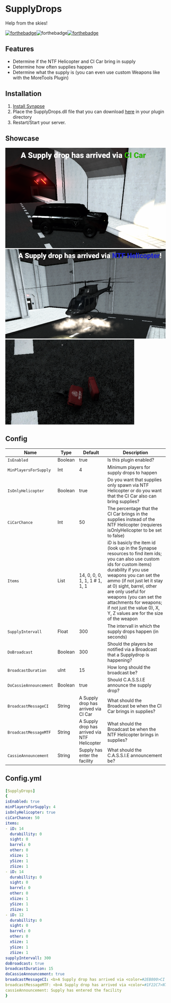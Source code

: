 # SupplyDrops
Help from the skies!

[![forthebadge](https://forthebadge.com/images/badges/built-with-love.svg)](https://forthebadge.com)![forthebadge](https://forthebadge.com/images/badges/made-with-c-sharp.svg)[![forthebadge](https://forthebadge.com/images/badges/makes-people-smile.svg)](https://forthebadge.com)

## Features
* Determine if the NTF Helicopter and CI Car bring in supply
* Determine how often supplies happen
* Determine what the supply is (you can even use custom Weapons like with the MoreTools Plugin)

## Installation
1. [Install Synapse](https://github.com/SynapseSL/Synapse/wiki#hosting-guides)
2. Place the SupplyDrops.dll file that you can download [here](https://github.com/TheVoidNebula/SupplyDrops/releases) in your plugin directory
3. Restart/Start your server.

## Showcase
![Chaos Insurgency Car](/assets/ci.png)
![NTF Chopper](/assets/ntfchopper.png)
![Supply](/assets/supply.png)

## Config
Name  | Type | Default | Description
------------ | ------------ | ------------- | ------------ 
`IsEnabled` | Boolean | true | Is this plugin enabled?
`MinPlayersForSupply` | Int | 4 | Minimum players for supply drops to happen
`IsOnlyHelicopter` | Boolean | true | Do you want that supplies only spawn via NTF Helicopter or do you want that the CI Car also can bring supplies?
`CiCarChance` | Int | 50 | The percentage that the CI Car brings in the supplies instead of the NTF Helicopter (requieres isOnlyHelicopter to be set to false)
`Items` | List | 14, 0, 0, 0, 1, 1, 1 #  1, 1, 1 | iD is basicly the item id (look up in the Synapse resources to find item ids; you can also use custom ids for custom items) durability if you use weapons you can set the ammo (if not just let it stay at 0) sight, barrel, other are only useful for weapons (you can set the attachments for weapons; if not just the value 0), X, Y, Z values are for the size of the weapon
`SupplyIntervall` | Float | 300 | The intervall in which the supply drops happen (in seconds)
`DoBroadcast` | Boolean | 300 | Should the players be notified via a Broadcast that a Supplydrop is happening?
`BroadcastDuration` | uInt | 15 | How long should the broadcast be?
`DoCassieAnnouncement` | Boolean | true | Should C.A.S.S.I.E announce the supply drop?
`BroadcastMessageCI` | String | A Supply drop has arrived via CI Car | What should the Broadcast be when the CI Car brings in supplies?
`BroadcastMessageMTF` | String | A Supply drop has arrived via NTF Helicopter | What should the Broadcast be when the NTF Helicopter brings in supplies?
`CassieAnnouncement` | String | Supply has enter the facility | What should the C.A.S.S.I.E announcement be?

## Config.yml
```yml
[SupplyDrops]
{
isEnabled: true
minPlayersForSupply: 4
isOnlyHelicopter: true
ciCarChance: 50
items:
- iD: 14
  durabillity: 0
  sight: 0
  barrel: 0
  other: 0
  xSize: 1
  ySize: 1
  zSize: 1
- iD: 14
  durabillity: 0
  sight: 0
  barrel: 0
  other: 0
  xSize: 1
  ySize: 1
  zSize: 1
- iD: 12
  durabillity: 0
  sight: 0
  barrel: 0
  other: 0
  xSize: 1
  ySize: 1
  zSize: 1
supplyIntervall: 300
doBroadcast: true
broadcastDuration: 15
doCassieAnnouncement: true
broadcastMessageCI: <b>A Supply drop has arrived via <color=#2EB800>CI Car</color></b>
broadcastMessageMTF: <b>A Supply drop has arrived via <color=#1F22C7>NTF Helicopter</color>!</b>
cassieAnnouncement: Supply has entered the facility
}
```
